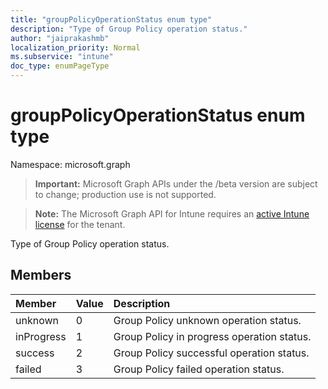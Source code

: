 ```yaml
---
title: "groupPolicyOperationStatus enum type"
description: "Type of Group Policy operation status."
author: "jaiprakashmb"
localization_priority: Normal
ms.subservice: "intune"
doc_type: enumPageType
---
```


# groupPolicyOperationStatus enum type

Namespace: microsoft.graph
> **Important:** Microsoft Graph APIs under the /beta version are subject to change; production use is not supported.

> **Note:** The Microsoft Graph API for Intune requires an [active Intune license](https://go.microsoft.com/fwlink/?linkid=839381) for the tenant.


Type of Group Policy operation status.

## Members
|Member|Value|Description|
|:---|:---|:---|
|unknown|0|Group Policy unknown operation status.|
|inProgress|1|Group Policy in progress operation status.|
|success|2|Group Policy successful operation status.|
|failed|3|Group Policy failed operation status.|
